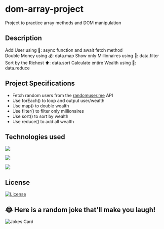 # dom-array-project

Project to practice array methods and DOM manipulation

## Description

Add User using 🧑:  async function and await fetch method  
Double Money using 💰: data.map 
Show only Millionaires using 💸: data.filter
Sort by the Richest ⬆️: data.sort
Calculate entire Wealth using 🧮: data.reduce

## Project Specifications

- Fetch random users from the [randomuser.me](https://randomuser.me) API
- Use forEach() to loop and output user/wealth
- Use map() to double wealth
- Use filter() to filter only millionaires
- Use sort() to sort by wealth
- Use reduce() to add all wealth

## Technologies used

![](https://img.shields.io/badge/❤️-HTML-informational?style=flat&logo=HTML&color=FF4500)

![](https://img.shields.io/badge/❤️-CSS-informational?style=flat&logo=CSS&color=4682B4)

![](https://img.shields.io/badge/❤️-JavaScript-informational?style=flat&logo=JavaScript&color=F7DF1E)

## License

[![License](https://img.shields.io/badge/License-BSD_2--Clause-orange.svg)](https://opensource.org/licenses/BSD-2-Clause)

## 😂 Here is a random joke that'll make you laugh!

![Jokes Card](https://readme-jokes.vercel.app/api)
